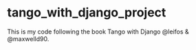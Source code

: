 # tango_with_django_project
This is my code following the book Tango with Django @leifos &amp; @maxwelld90.
